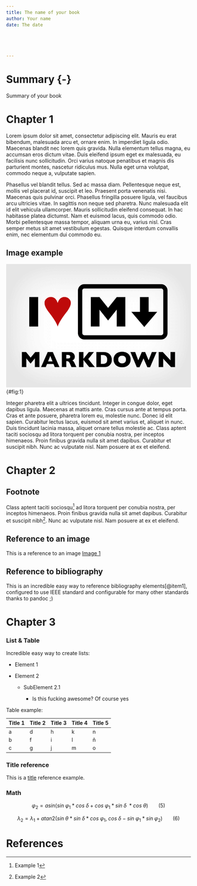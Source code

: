 ```yaml
---
title: The name of your book 
author: Your name
date: The date




---
```


# Summary {-}

Summary of your book

>

# Chapter 1

Lorem ipsum dolor sit amet, consectetur adipiscing elit. Mauris eu erat bibendum, malesuada arcu et, ornare enim. In imperdiet ligula odio. Maecenas blandit nec lorem quis gravida. Nulla elementum tellus magna, eu accumsan eros dictum vitae. Duis eleifend ipsum eget ex malesuada, eu facilisis nunc sollicitudin. Orci varius natoque penatibus et magnis dis parturient montes, nascetur ridiculus mus. Nulla eget urna volutpat, commodo neque a, vulputate sapien.

Phasellus vel blandit tellus. Sed ac massa diam. Pellentesque neque est, mollis vel placerat id, suscipit et leo. Praesent porta venenatis nisi. Maecenas quis pulvinar orci. Phasellus fringilla posuere ligula, vel faucibus arcu ultricies vitae. In sagittis non neque sed pharetra. Nunc malesuada elit id elit vehicula ullamcorper. Mauris sollicitudin eleifend consequat. In hac habitasse platea dictumst. Nam et euismod lacus, quis commodo odio. Morbi pellentesque massa tempor, aliquam urna eu, varius nisl. Cras semper metus sit amet vestibulum egestas. Quisque interdum convallis enim, nec elementum dui commodo eu.

## Image example

![I love Markdown](images/test.png){#fig:1}

Integer pharetra elit a ultrices tincidunt. Integer in congue dolor, eget dapibus ligula. Maecenas at mattis ante. Cras cursus ante at tempus porta. Cras et ante posuere, pharetra lorem eu, molestie nunc. Donec id elit sapien. Curabitur lectus lacus, euismod sit amet varius et, aliquet in nunc. Duis tincidunt lacinia massa, aliquet ornare tellus molestie ac. Class aptent taciti sociosqu ad litora torquent per conubia nostra, per inceptos himenaeos. Proin finibus gravida nulla sit amet dapibus. Curabitur et suscipit nibh. Nunc ac vulputate nisl. Nam posuere at ex et eleifend.

# Chapter 2



## Footnote

Class aptent taciti sociosqu[^1] ad litora torquent per conubia nostra, per inceptos himenaeos. Proin finibus gravida nulla sit amet dapibus. Curabitur et suscipit nibh[^2]. Nunc ac vulputate nisl. Nam posuere at ex et eleifend.

[^1]: Example 1

[^2]: Example 2



## Reference to an image

This is a reference to an image [Image 1](#fig:1)

## Reference to bibliography

This is an incredible easy way to reference bibliography elements[@item1], configured to use IEEE standard and configurable for many other standards thanks to pandoc ;)

# Chapter 3

### List & Table

Incredible easy way to create lists: 

- Element 1

- Element 2

  - SubElement 2.1

    - Is this fucking awesome? Of course yes

Table example:

| Title 1  | Title 2  | Title 3  | Title 4  | Title 5  |
|----------|----------|----------|----------|----------|
|    a     |     d    |    h     |    k     |    n     |
|    b     |     f    |    i     |    l     |    ñ     |
|    c     |     g    |    j     |    m     |    o     |

### Title reference
This is a [title](#chapter-1) reference example.

### Math

$$
\varphi_2 = asin(sin\;\varphi_1 * cos\;\delta + cos\;\varphi_1*sin\;\delta \;*cos\;\theta) \;\;\;\;\;\;\;\;(5)
$$

$$
\lambda_2 = \lambda_1 + atan2(sin\;\theta*sin\;\delta*cos\;\varphi_1,\;cos\;\delta - sin\;\varphi_1*sin\;\varphi_2) \;\;\;\;\;\;\;\;(6)
$$

# References
